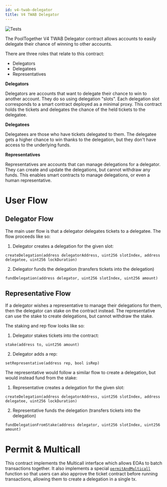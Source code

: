 ```yaml
---
id: v4-twab-delegator
title: V4 TWAB Delegator
---
```


![Tests](https://github.com/pooltogether/v4-twab-delegator/actions/workflows/main.yml/badge.svg)

The PoolTogether V4 TWAB Delegator contract allows accounts to easily delegate their chance of winning to other accounts.

There are three roles that relate to this contract:

- Delegators
- Delegatees
- Representatives

**Delegators**

Delegators are accounts that want to delegate their chance to win to another account. They do so using delegation "slots". Each delegation slot corresponds to a smart contract deployed as a minimal proxy. This contract holds the tickets and delegates the chance of the held tickets to the delegatee.

**Delegatees**

Delegatees are those who have tickets delegated to them.  The delegatee gets a higher chance to win thanks to the delegation, but they don't have access to the underlying funds.

**Representatives**

Representatives are accounts that can manage delegations for a delegator.  They can create and update the delegations, but cannot withdraw any funds. This enables smart contracts to manage delegations, or even a human representative.

# User Flow

## Delegator Flow

The main user flow is that a delegator delegates tickets to a delegatee. The flow proceeds like so:

1. Delegator creates a delegation for the given slot:
```solidity
createDelegation(address delegatorAddress, uint256 slotIndex, address delegatee, uint256 lockDuration)
```
2. Delegator funds the delegation (transfers tickets into the delegation)
```solidity
fundDelegation(address delegator, uint256 slotIndex, uint256 amount)
```

## Representative Flow

If a delegator wishes a representative to manage their delegations for them, then the delegator can stake on the contract instead. The representative can use the stake to create delegations, but cannot withdraw the stake.

The staking and rep flow looks like so:

1. Delegator stakes tickets into the contract:
```solidity
stake(address to, uint256 amount)
```
2. Delegator adds a rep:
```solidity
setRepresentative(address rep, bool isRep)
```

The representative would follow a similar flow to create a delegation, but would instead fund from the stake:

1. Representative creates a delegation for the given slot:
```solidity
createDelegation(address delegatorAddress, uint256 slotIndex, address delegatee, uint256 lockDuration)
```
2. Representative funds the delegation (transfers tickets into the delegation)
```solidity
fundDelegationFromStake(address delegator, uint256 slotIndex, uint256 amount)
```

# Permit & Multicall

This contract implements the Multicall interface which allows EOAs to batch transactions together. It also implements a special [`permitAndMulticall`](http://localhost:3000/protocol/contracts/v4-twab-delegator/TWABDelegator#permitandmulticall) function so that users can also approve the ticket contract before running transactions, allowing them to create a delegation in a single tx.
